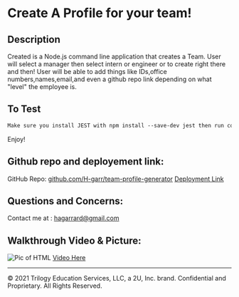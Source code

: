 # Create A Profile for your team!

## Description
Created is a Node.js command line application that creates a Team. User will select a manager then select intern or engineer or to create right there and then! User will be able to add things like IDs,office numbers,names,email,and even a github repo link depending on what "level" the employee is.

## To Test

```md
Make sure you install JEST with npm install --save-dev jest then run command line "node index.js". 
```
Enjoy!

## Github repo and deployement link:
GitHub Repo:
<a href="https://github.com/H-garr/team-profile-generator/">github.com/H-garr/team-profile-generator</a>
<a href="https://github.com/H-garr/team-profile-generator/">Deployment Link</a>

## Questions and Concerns:

Contact me at :
<a href="https://hagarrard@gmail.com">hagarrard@gmail.com</a>

## Walkthrough Video & Picture: 

![Pic of HTML](./Assets/pic-of-html.png)
<a href="https://drive.google.com/file/d/1JdUAnVyhyIqpnlBd1n7YNNJTKjD7KGGi/view">Video Here</a>

---
© 2021 Trilogy Education Services, LLC, a 2U, Inc. brand. Confidential and Proprietary. All Rights Reserved.
